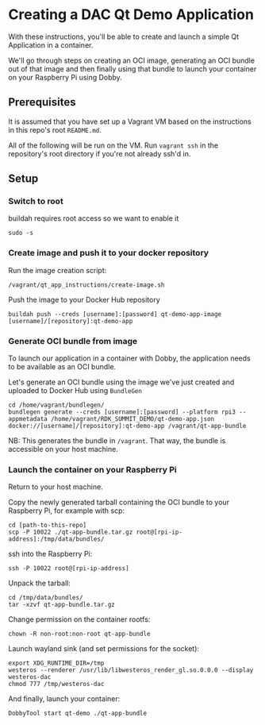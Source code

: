 # Creating a DAC Qt Demo Application

With these instructions, you'll be able to create and launch a simple Qt Application in a container.

We'll go through steps on creating an OCI image, generating an OCI bundle out of that image and then finally using that bundle to launch your container on your Raspberry Pi using Dobby.

## Prerequisites

It is assumed that you have set up a Vagrant VM based on the instructions in this repo's root `README.md`.

All of the following will be run on the VM. Run `vagrant ssh` in the repository's root directory if you're not already ssh'd in.

## Setup

### Switch to root

buildah requires root access so we want to enable it

```
sudo -s
```

### Create image and push it to your docker repository

Run the image creation script:
```
/vagrant/qt_app_instructions/create-image.sh
```

Push the image to your Docker Hub repository
```
buildah push --creds [username]:[password] qt-demo-app-image [username]/[repository]:qt-demo-app
```

### Generate OCI bundle from image

To launch our application in a container with Dobby, the application needs to be available as an OCI bundle.


Let's generate an OCI bundle using the image we've just created and uploaded to Docker Hub using `BundleGen`
```
cd /home/vagrant/bundlegen/
bundlegen generate --creds [username]:[password] --platform rpi3 --appmetadata /home/vagrant/RDK_SUMMIT_DEMO/qt-demo-app.json docker://[username]/[repository]:qt-demo-app /vagrant/qt-app-bundle
```

NB: This generates the bundle in `/vagrant`. That way, the bundle is accessible on your host machine.

### Launch the container on your Raspberry Pi

Return to your host machine.

Copy the newly generated tarball containing the OCI bundle to your Raspberry Pi, for example with scp:
```
cd [path-to-this-repo]
scp -P 10022 ./qt-app-bundle.tar.gz root@[rpi-ip-address]:/tmp/data/bundles/
```

ssh into the Raspberry Pi:
```
ssh -P 10022 root@[rpi-ip-address]
```

Unpack the tarball:
```
cd /tmp/data/bundles/
tar -xzvf qt-app-bundle.tar.gz
```

Change permission on the container rootfs:
```
chown -R non-root:non-root qt-app-bundle
```

Launch wayland sink (and set permissions for the socket):
```
export XDG_RUNTIME_DIR=/tmp
westeros --renderer /usr/lib/libwesteros_render_gl.so.0.0.0 --display westeros-dac
chmod 777 /tmp/westeros-dac
```

And finally, launch your container:
```
DobbyTool start qt-demo ./qt-app-bundle
```
